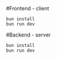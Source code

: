 #Frontend - client 

```
bun install
bun run dev
```

#Backend - server 
```
bun install
bun run dev
```
